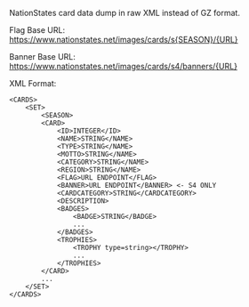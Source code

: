 NationStates card data dump in raw XML instead of GZ format.

Flag Base URL: https://www.nationstates.net/images/cards/s{SEASON}/{URL}

Banner Base URL: https://www.nationstates.net/images/cards/s4/banners/{URL}

XML Format:

```
<CARDS>
    <SET>
        <SEASON>
        <CARD>
            <ID>INTEGER</ID>
            <NAME>STRING</NAME>
            <TYPE>STRING</NAME>
            <MOTTO>STRING</NAME>
            <CATEGORY>STRING</NAME>
            <REGION>STRING</NAME>
            <FLAG>URL ENDPOINT</FLAG>
            <BANNER>URL ENDPOINT</BANNER> <- S4 ONLY
            <CARDCATEGORY>STRING</CARDCATEGORY>
            <DESCRIPTION>
            <BADGES>
                <BADGE>STRING</BADGE>
                ...
            </BADGES>
            <TROPHIES>
                <TROPHY type=string></TROPHY>
                ...
            </TROPHIES>
        </CARD>
        ...
    </SET>
</CARDS>
```
